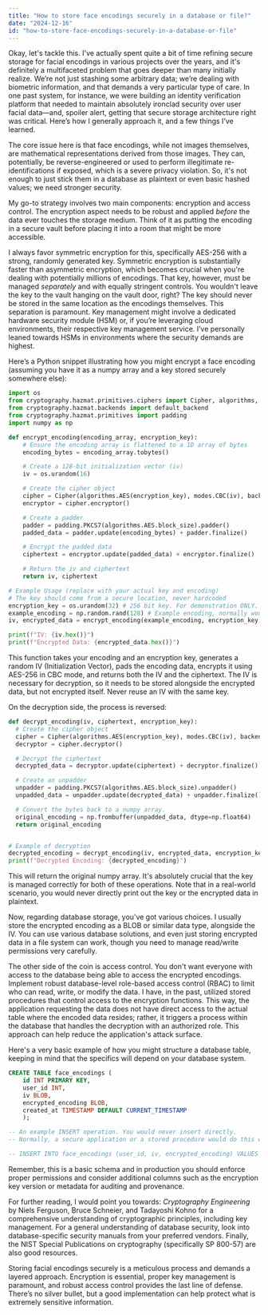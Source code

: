 ```yaml
---
title: "How to store face encodings securely in a database or file?"
date: "2024-12-16"
id: "how-to-store-face-encodings-securely-in-a-database-or-file"
---
```


Okay, let's tackle this. I've actually spent quite a bit of time refining secure storage for facial encodings in various projects over the years, and it's definitely a multifaceted problem that goes deeper than many initially realize. We’re not just stashing some arbitrary data; we’re dealing with biometric information, and that demands a very particular type of care. In one past system, for instance, we were building an identity verification platform that needed to maintain absolutely ironclad security over user facial data—and, spoiler alert, getting that secure storage architecture right was critical. Here’s how I generally approach it, and a few things I’ve learned.

The core issue here is that face encodings, while not images themselves, are mathematical representations derived from those images. They can, potentially, be reverse-engineered or used to perform illegitimate re-identifications if exposed, which is a severe privacy violation. So, it's not enough to just stick them in a database as plaintext or even basic hashed values; we need stronger security.

My go-to strategy involves two main components: encryption and access control. The encryption aspect needs to be robust and applied *before* the data ever touches the storage medium. Think of it as putting the encoding in a secure vault before placing it into a room that might be more accessible.

I always favor symmetric encryption for this, specifically AES-256 with a strong, randomly generated key. Symmetric encryption is substantially faster than asymmetric encryption, which becomes crucial when you're dealing with potentially millions of encodings. That key, however, must be managed *separately* and with equally stringent controls. You wouldn't leave the key to the vault hanging on the vault door, right? The key should never be stored in the same location as the encodings themselves. This separation is paramount. Key management might involve a dedicated hardware security module (HSM) or, if you’re leveraging cloud environments, their respective key management service. I’ve personally leaned towards HSMs in environments where the security demands are highest.

Here’s a Python snippet illustrating how you might encrypt a face encoding (assuming you have it as a numpy array and a key stored securely somewhere else):

```python
import os
from cryptography.hazmat.primitives.ciphers import Cipher, algorithms, modes
from cryptography.hazmat.backends import default_backend
from cryptography.hazmat.primitives import padding
import numpy as np

def encrypt_encoding(encoding_array, encryption_key):
    # Ensure the encoding array is flattened to a 1D array of bytes
    encoding_bytes = encoding_array.tobytes()

    # Create a 128-bit initialization vector (iv)
    iv = os.urandom(16)

    # Create the cipher object
    cipher = Cipher(algorithms.AES(encryption_key), modes.CBC(iv), backend=default_backend())
    encryptor = cipher.encryptor()

    # Create a padder
    padder = padding.PKCS7(algorithms.AES.block_size).padder()
    padded_data = padder.update(encoding_bytes) + padder.finalize()

    # Encrypt the padded data
    ciphertext = encryptor.update(padded_data) + encryptor.finalize()

    # Return the iv and ciphertext
    return iv, ciphertext

# Example Usage (replace with your actual key and encoding)
# The key should come from a secure location, never hardcoded
encryption_key = os.urandom(32) # 256 bit key. For demonstration ONLY. NEVER do this
example_encoding = np.random.rand(128) # Example encoding, normally would be a result of a feature extraction operation.
iv, encrypted_data = encrypt_encoding(example_encoding, encryption_key)

print(f"IV: {iv.hex()}")
print(f"Encrypted Data: {encrypted_data.hex()}")

```

This function takes your encoding and an encryption key, generates a random IV (Initialization Vector), pads the encoding data, encrypts it using AES-256 in CBC mode, and returns both the IV and the ciphertext.  The IV is necessary for decryption, so it needs to be stored alongside the encrypted data, but not encrypted itself. Never reuse an IV with the same key.

On the decryption side, the process is reversed:

```python
def decrypt_encoding(iv, ciphertext, encryption_key):
  # Create the cipher object
  cipher = Cipher(algorithms.AES(encryption_key), modes.CBC(iv), backend=default_backend())
  decryptor = cipher.decryptor()

  # Decrypt the ciphertext
  decrypted_data = decryptor.update(ciphertext) + decryptor.finalize()

  # Create an unpadder
  unpadder = padding.PKCS7(algorithms.AES.block_size).unpadder()
  unpadded_data = unpadder.update(decrypted_data) + unpadder.finalize()

  # Convert the bytes back to a numpy array.
  original_encoding = np.frombuffer(unpadded_data, dtype=np.float64)
  return original_encoding


# Example of decryption
decrypted_encoding = decrypt_encoding(iv, encrypted_data, encryption_key)
print(f"Decrypted Encoding: {decrypted_encoding}")
```

This will return the original numpy array. It's absolutely crucial that the key is managed correctly for both of these operations. Note that in a real-world scenario, you would never directly print out the key or the encrypted data in plaintext.

Now, regarding database storage, you’ve got various choices. I usually store the encrypted encoding as a BLOB or similar data type, alongside the IV. You can use various database solutions, and even just storing encrypted data in a file system can work, though you need to manage read/write permissions very carefully.

The other side of the coin is access control. You don't want everyone with access to the database being able to access the encrypted encodings. Implement robust database-level role-based access control (RBAC) to limit who can read, write, or modify the data. I have, in the past, utilized stored procedures that control access to the encryption functions. This way, the application requesting the data does not have direct access to the actual table where the encoded data resides; rather, it triggers a process within the database that handles the decryption with an authorized role. This approach can help reduce the application's attack surface.

Here's a very basic example of how you might structure a database table, keeping in mind that the specifics will depend on your database system.

```sql
CREATE TABLE face_encodings (
    id INT PRIMARY KEY,
    user_id INT,
    iv BLOB,
    encrypted_encoding BLOB,
    created_at TIMESTAMP DEFAULT CURRENT_TIMESTAMP
    );

-- An example INSERT operation. You would never insert directly. 
-- Normally, a secure application or a stored procedure would do this with the output of a function similar to `encrypt_encoding`

-- INSERT INTO face_encodings (user_id, iv, encrypted_encoding) VALUES (1, <iv from hex string>, <encrypted_data from hex string>);

```

Remember, this is a basic schema and in production you should enforce proper permissions and consider additional columns such as the encryption key version or metadata for auditing and provenance.

For further reading, I would point you towards: *Cryptography Engineering* by Niels Ferguson, Bruce Schneier, and Tadayoshi Kohno for a comprehensive understanding of cryptographic principles, including key management. For a general understanding of database security, look into database-specific security manuals from your preferred vendors. Finally, the NIST Special Publications on cryptography (specifically SP 800-57) are also good resources.

Storing facial encodings securely is a meticulous process and demands a layered approach. Encryption is essential, proper key management is paramount, and robust access control provides the last line of defense. There’s no silver bullet, but a good implementation can help protect what is extremely sensitive information.
